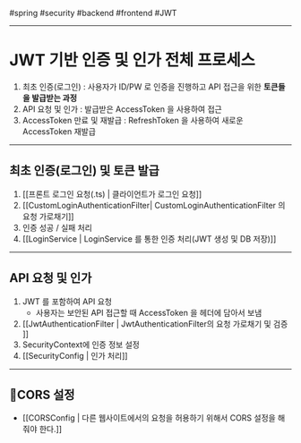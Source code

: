 #spring #security #backend  #frontend #JWT

___

# JWT 기반 인증 및 인가 전체 프로세스

1. 최초 인증(로그인) : 사용자가 ID/PW 로 인증을 진행하고 API 접근을 위한 **토큰들을 발급받는 과정**
2. API 요청 및 인가 : 발급받은 AccessToken 을 사용하여 접근
3. AccessToken 만료 및 재발급 : RefreshToken 을 사용하여 새로운 AccessToken 재발급

___
## 최초 인증(로그인) 및 토큰 발급

1. [[프론트 로그인 요청(.ts) | 클라이언트가 로그인 요청]]
2. [[CustomLoginAuthenticationFilter| CustomLoginAuthenticationFilter 의 요청 가로채기]]
3.  인증 성공 / 실패 처리
4. [[LoginService | LoginService 를 통한 인증 처리(JWT 생성 및 DB 저장)]]

___

## API 요청 및 인가

1.  JWT 를 포함하여 API 요청 
	- 사용자는 보안된 API 접근할 때 AccessToken 을 헤더에 담아서 보냄
2. [[JwtAuthenticationFilter | JwtAuthenticationFilter의 요청 가로채기 및 검증 ]]
3.  SecurityContext에 인증 정보 설정
4. [[SecurityConfig | 인가 처리]]

___

## CORS 설정

- [[CORSConfig | 다른 웹사이트에서의 요청을 허용하기 위해서 CORS 설정을 해줘야 한다.]]



